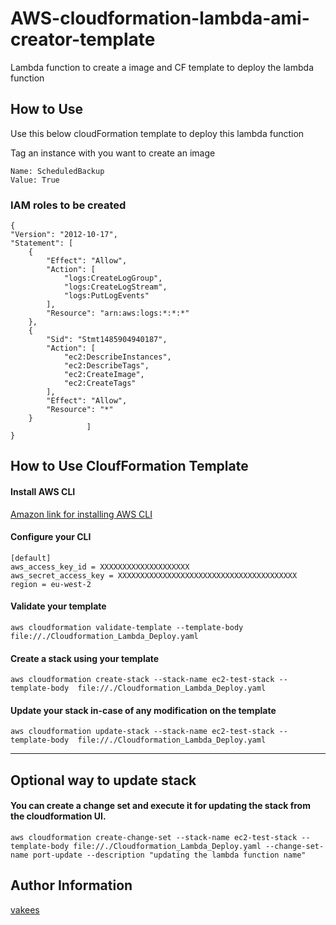 # AWS-cloudformation-lambda-ami-creator-template
Lambda function to create a image and CF template to deploy the lambda function

## How to Use
Use this below cloudFormation template to deploy this lambda function

Tag an instance with you want to create an image
```
Name: ScheduledBackup
Value: True
```

### IAM roles to be created
    {
    "Version": "2012-10-17",
    "Statement": [
        {
            "Effect": "Allow",
            "Action": [
                "logs:CreateLogGroup",
                "logs:CreateLogStream",
                "logs:PutLogEvents"
            ],
            "Resource": "arn:aws:logs:*:*:*"
        },
        {
            "Sid": "Stmt1485904940187",
            "Action": [
                "ec2:DescribeInstances",
                "ec2:DescribeTags",
                "ec2:CreateImage",
                "ec2:CreateTags"
            ],
            "Effect": "Allow",
            "Resource": "*"
        }
                     ] 
    }


## How to Use CloufFormation Template

#### Install AWS CLI
[Amazon link for installing AWS CLI](https://docs.aws.amazon.com/cli/latest/userguide/installing.html)

#### Configure your CLI
```
[default]
aws_access_key_id = XXXXXXXXXXXXXXXXXXXX
aws_secret_access_key = XXXXXXXXXXXXXXXXXXXXXXXXXXXXXXXXXXXXXXXX
region = eu-west-2
```

#### Validate your template
``` 
aws cloudformation validate-template --template-body file://./Cloudformation_Lambda_Deploy.yaml
```

#### Create a stack using your template
``` 
aws cloudformation create-stack --stack-name ec2-test-stack --template-body  file://./Cloudformation_Lambda_Deploy.yaml
```

#### Update your stack in-case of any modification on the template
``` 
aws cloudformation update-stack --stack-name ec2-test-stack --template-body  file://./Cloudformation_Lambda_Deploy.yaml
```
___
## Optional way to update stack
#### You can create a change set and execute it for updating the stack from the cloudformation UI.
```
aws cloudformation create-change-set --stack-name ec2-test-stack --template-body file://./Cloudformation_Lambda_Deploy.yaml --change-set-name port-update --description "updating the lambda function name"
```

Author Information
------------------
[vakees](https://github.com/vakees1424)
